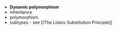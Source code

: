 
- **Dynamic polymorphism** 
- inheritance
- polymorphism
- subtypes - see [[The Liskov Substitution Principle]]